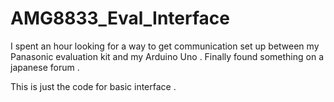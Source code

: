 # AMG8833_Eval_Interface



I spent an hour looking for a way to get communication set up between my Panasonic evaluation kit and my Arduino Uno . 
Finally found something on a japanese forum . 

This is just the code for basic interface . 

